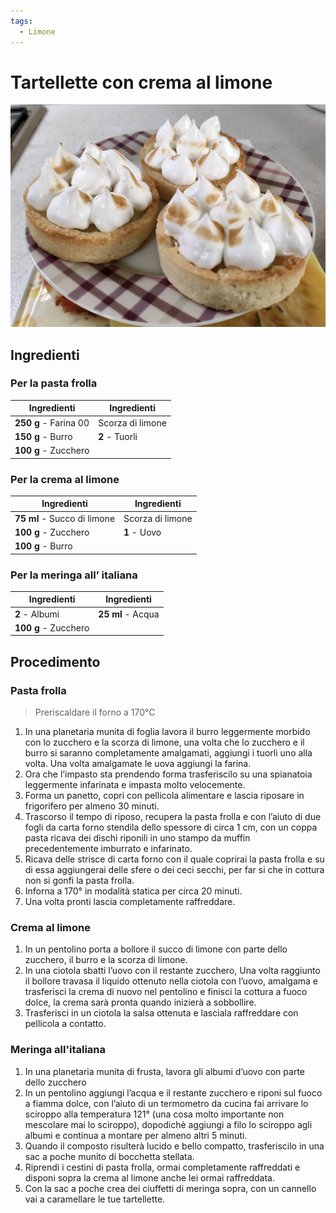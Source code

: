 ```yaml
---
tags:
  - Limone
---
```

# Tartellette con crema al limone

![](../img/Tartellette-con-crema-al-limone.webp)

## Ingredienti

### Per la pasta frolla

| Ingredienti                  | Ingredienti             |
| ---------------------------- | ----------------------- |
| **250 g** - Farina 00 | Scorza di limone |
| **150 g** - Burro | **2** - Tuorli |
| **100 g** - Zucchero | |

### Per la crema al limone

| Ingredienti                  | Ingredienti             |
| ---------------------------- | ----------------------- |
| **75 ml** - Succo di limone | Scorza di limone |
| **100 g** - Zucchero | **1** - Uovo |
| **100 g** - Burro | |

### Per la meringa all’ italiana

| Ingredienti                  | Ingredienti             |
| ---------------------------- | ----------------------- |
| **2** - Albumi | **25 ml** - Acqua |
| **100 g** - Zucchero | |

## Procedimento

### Pasta frolla

> Preriscaldare il forno a 170°C

1. In una planetaria munita di foglia lavora il burro leggermente morbido con lo zucchero e la scorza di limone, una volta che lo zucchero e il burro si saranno completamente amalgamati, aggiungi i tuorli uno alla volta. Una volta amalgamate le uova aggiungi la farina.
2. Ora che l’impasto sta prendendo forma trasferiscilo su una spianatoia leggermente infarinata e impasta molto velocemente.
3. Forma un panetto, copri con pellicola alimentare e lascia riposare in frigorifero per almeno 30 minuti.
4. Trascorso il tempo di riposo, recupera la pasta frolla e con l’aiuto di due fogli da carta forno stendila dello spessore di circa 1 cm, con un coppa pasta ricava dei dischi riponili in uno stampo da muffin precedentemente imburrato e infarinato.
5. Ricava delle strisce di carta forno con il quale coprirai la pasta frolla e su di essa aggiungerai delle sfere o dei ceci secchi, per far si che in cottura non si gonfi la pasta frolla.
6. Inforna a 170° in modalità statica per circa 20 minuti.
7. Una volta pronti lascia completamente raffreddare.

### Crema al limone

1. In un pentolino porta a bollore il succo di limone con parte dello zucchero, il burro e la scorza di limone.
2. In una ciotola sbatti l’uovo con il restante zucchero, Una volta raggiunto il bollore travasa il liquido ottenuto nella ciotola con l’uovo, amalgama e trasferisci la crema di nuovo nel pentolino e finisci la cottura a fuoco dolce, la crema sarà pronta quando inizierà a sobbollire.
3. Trasferisci in un ciotola la salsa ottenuta e lasciala raffreddare con pellicola a contatto.

### Meringa all'italiana

1. In una planetaria munita di frusta, lavora gli albumi d’uovo con parte dello zucchero
2. In un pentolino aggiungi l’acqua e il restante zucchero e riponi sul fuoco a fiamma dolce, con l’aiuto di un termometro da cucina fai arrivare lo sciroppo alla temperatura 121° (una cosa molto importante non mescolare mai lo sciroppo), dopodichè aggiungi a filo lo sciroppo agli albumi e continua a montare per almeno altri 5 minuti.
3. Quando il composto risulterà lucido e bello compatto, trasferiscilo in una sac a poche munito di bocchetta stellata.
4. Riprendi i cestini di pasta frolla, ormai completamente raffreddati e disponi sopra la crema al limone anche lei ormai raffreddata.
5. Con la sac a poche crea dei ciuffetti di meringa sopra, con un cannello vai a caramellare le tue tartellette.
